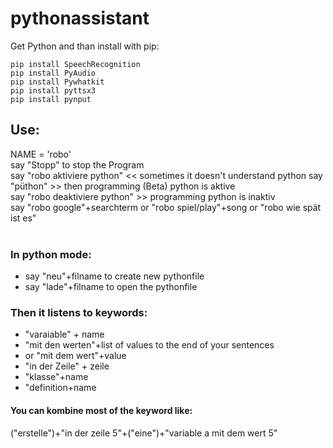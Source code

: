# pythonassistant
Get Python and than install with pip:
```
pip install SpeechRecognition
pip install PyAudio
pip install Pywhatkit
pip install pyttsx3
pip install pynput
```
## Use:
NAME = 'robo'<br>
say "Stopp" to stop the Program <br>
say "robo aktiviere python" << sometimes it doesn't understand python say "püthon" >> then programming (Beta) python is aktive <br>
say "robo deaktiviere python" >> programming python is inaktiv<br>
say "robo google"+searchterm or "robo spiel/play"+song or "robo wie spät ist es"<br><br>
### In python mode:<br>
* say "neu"+filname to create new pythonfile
* say "lade"+filname to open the pythonfile<br>
### Then it listens to keywords:
 * "varaiable" + name
 * "mit den werten"+list of values to the end of your sentences
 * or "mit dem wert"+value 
 * "in der Zeile" + zeile
 * "klasse"+name
 * "definition+name<br>
#### You can kombine most of the keyword like:<br>
("erstelle")+"in der zeile 5"+("eine")+"variable a mit dem wert 5"
